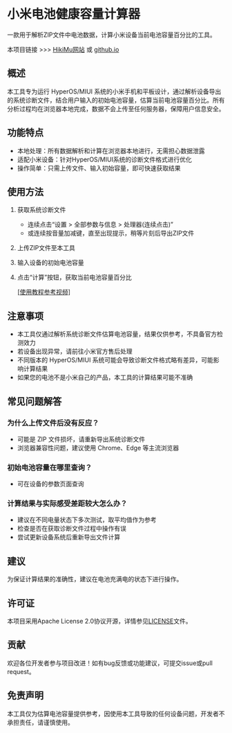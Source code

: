 # 小米电池健康容量计算器

一款用于解析ZIP文件中电池数据，计算小米设备当前电池容量百分比的工具。

本项目链接 >>> [HikiMu网站](https://hikimucheno.github.io/25.04.01.html) 或 [github.io](https://hikimucheno.github.io/HyperBatteryHealthCalc/onlineweb.html)

## 概述
本工具专为运行 HyperOS/MIUI 系统的小米手机和平板设计，通过解析设备导出的系统诊断文件，结合用户输入的初始电池容量，估算当前电池容量百分比。所有分析过程均在浏览器本地完成，数据不会上传至任何服务器，保障用户信息安全。

## 功能特点
- 本地处理：所有数据解析和计算在浏览器本地进行，无需担心数据泄露
- 适配小米设备：针对HyperOS/MIUI系统的诊断文件格式进行优化
- 操作简单：只需上传文件、输入初始容量，即可快速获取结果


## 使用方法
1. 获取系统诊断文件
   - 连续点击“设置 > 全部参数与信息 > 处理器(连续点击)”
   - 或连续按音量加减键，直至出现提示，稍等片刻后导出ZIP文件
2. 上传ZIP文件至本工具
3. 输入设备的初始电池容量
4. 点击“计算”按钮，获取当前电池容量百分比

   [[使用教程参考视频]](http://player.bilibili.com/player.html?isOutside=true&aid=114260860472968&bvid=BV13YZ4YEE8B&cid=29177544707&p=1)

## 注意事项
- 本工具仅通过解析系统诊断文件估算电池容量，结果仅供参考，不具备官方检测效力
- 若设备出现异常，请前往小米官方售后处理
- 不同版本的 HyperOS/MIUI 系统可能会导致诊断文件格式略有差异，可能影响计算结果
- 如果您的电池不是小米自己的产品，本工具的计算结果可能不准确

## 常见问题解答

### 为什么上传文件后没有反应？​
- 可能是 ZIP 文件损坏，请重新导出系统诊断文件​
- 浏览器兼容性问题，建议使用 Chrome、Edge 等主流浏览器​

### 初始电池容量在哪里查询？​
- 可在设备的参数页面查询​
  
### 计算结果与实际感受差距较大怎么办？​
- 建议在不同电量状态下多次测试，取平均值作为参考​
- 检查是否在获取诊断文件过程中操作有误​
- 尝试更新设备系统后重新导出文件计算

## 建议
为保证计算结果的准确性，建议在电池充满电的状态下进行操作。

## 许可证
本项目采用Apache License 2.0协议开源，详情参见[LICENSE](LICENSE)文件。

## 贡献
欢迎各位开发者参与项目改进！如有bug反馈或功能建议，可提交issue或pull request。

## 免责声明
本工具仅为估算电池容量提供参考，因使用本工具导致的任何设备问题，开发者不承担责任，请谨慎使用。
